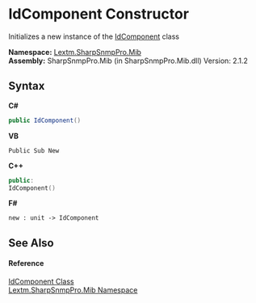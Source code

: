 # IdComponent Constructor 
 

Initializes a new instance of the <a href="T_Lextm_SharpSnmpPro_Mib_IdComponent">IdComponent</a> class

**Namespace:**&nbsp;<a href="N_Lextm_SharpSnmpPro_Mib">Lextm.SharpSnmpPro.Mib</a><br />**Assembly:**&nbsp;SharpSnmpPro.Mib (in SharpSnmpPro.Mib.dll) Version: 2.1.2

## Syntax

**C#**<br />
``` C#
public IdComponent()
```

**VB**<br />
``` VB
Public Sub New
```

**C++**<br />
``` C++
public:
IdComponent()
```

**F#**<br />
``` F#
new : unit -> IdComponent
```


## See Also


#### Reference
<a href="T_Lextm_SharpSnmpPro_Mib_IdComponent">IdComponent Class</a><br /><a href="N_Lextm_SharpSnmpPro_Mib">Lextm.SharpSnmpPro.Mib Namespace</a><br />